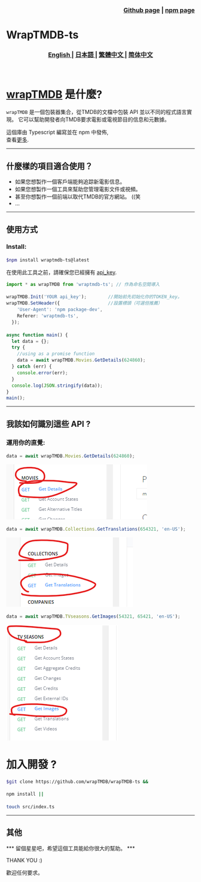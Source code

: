 <h3 align="right">
<a href="https://github.com/wrapTMDB/wrapTMDB-ts">Github page</a> |
<a href="https://www.npmjs.com/package/wraptmdb-ts">npm page</a>  
</h3>


# WrapTMDB-ts  
<h3>
<p align="center">
<a href="README.md"> English </a>|
<a href="/docs/README_ja.md"> 日本語 </a>|
<a href="/docs/README_zh-tw.md"> 繁體中文 </a>|
<a href="/docs/README_zh-ch.md"> 简体中文 </a>
</p>
</h3>
<br/>

# [wrapTMDB](https://github.com/wrapTMDB/wrapTMDB) 是什麼?

```wrapTMDB``` 是一個包裝器集合，從TMDB的文檔中包裝  API 並以不同的程式語言實現。
它可以幫助開發者向TMDB要求電影或電視節目的信息和元數據。 <br/>

這個庫由 Typescript 編寫並在 npm 中發佈,<br/>
查看[更多](https://github.com/wrapTMDB/wrapTMDB).
___
## 什麼樣的項目適合使用？

- 如果您想製作一個客戶端能夠追踪新電影信息。
- 如果您想製作一個工具來幫助您管理電影文件或視頻。
- 甚至你想製作一個前端以取代TMDB的官方網站。 ((笑
- ...

___
## 使用方式

### Install:

```bash
$npm install wraptmdb-ts@latest
```

在使用此工具之前，請確保您已經擁有 [api_key](https://developers.themoviedb.org/3/getting-started/authentication).
<br/>

``` Typescript
import * as wrapTMDB from 'wraptmdb-ts'; // 作為命名空間導入

wrapTMDB.Init('YOUR api_key');        //開始前先初始化你的TOKEN_key。
wrapTMDB.SetHeader({                  //設置標頭（可選但推薦）
    'User-Agent': 'npm package-dev',
    Referer: 'wraptmdb-ts',
  });

async function main() {
  let data = {};
  try {
    //using as a promise function
    data = await wrapTMDB.Movies.GetDetails(624860); 
  } catch (err) {
    console.error(err);
  }
  console.log(JSON.stringify(data));
}
main();
```
___

## 我該如何識別這些 API ?

### 運用你的直覺:

```Typescript
data = await wrapTMDB.Movies.GetDetails(624860);
```
![alt text](172714.png)

```Typescript
data = await wrapTMDB.Collections.GetTranslations(654321, 'en-US');
```
![alt text](172927.png)

```Typescript
data = await wrapTMDB.TVseasons.GetImages(54321, 65421, 'en-US');
```
![alt text](172331.png)



# 加入開發 ?
```bash
$git clone https://github.com/wrapTMDB/wrapTMDB-ts &&

npm install ||

touch src/index.ts 
```

___
## 其他

*** 留個星星吧，希望這個工具能給你很大的幫助。 ***

THANK YOU :)

歡迎任何要求。